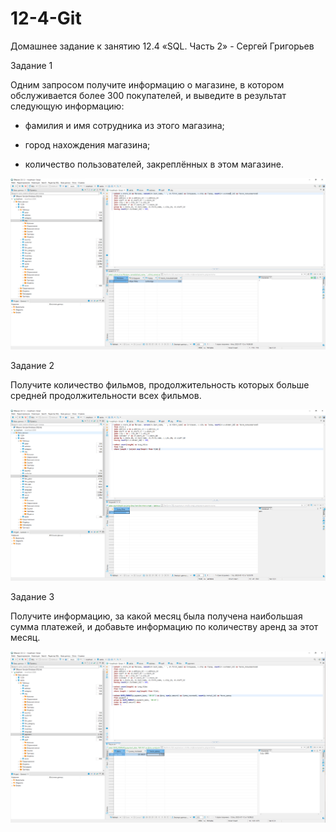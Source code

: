 # 12-4-Git

Домашнее задание к занятию 12.4 «SQL. Часть 2» - Сергей Григорьев

Задание 1

Одним запросом получите информацию о магазине, в котором обслуживается более 300 покупателей, и выведите в результат следующую информацию:

- фамилия и имя сотрудника из этого магазина;

- город нахождения магазина;

- количество пользователей, закреплённых в этом магазине.

![1-1](https://github.com/SG-netology/12-4-Git/blob/main/1-11.png)

Задание 2

Получите количество фильмов, продолжительность которых больше средней продолжительности всех фильмов.

![2-1](https://github.com/SG-netology/12-4-Git/blob/main/2-11.png)

Задание 3

Получите информацию, за какой месяц была получена наибольшая сумма платежей, и добавьте информацию по количеству аренд за этот месяц.

![3-1](https://github.com/SG-netology/12-4-Git/blob/main/3-11.png)
